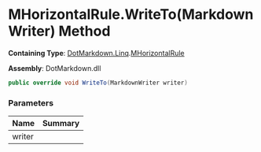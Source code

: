 # MHorizontalRule\.WriteTo\(MarkdownWriter\) Method

**Containing Type**: [DotMarkdown.Linq](../../README.md)\.[MHorizontalRule](../README.md)

**Assembly**: DotMarkdown\.dll

```csharp
public override void WriteTo(MarkdownWriter writer)
```

### Parameters

| Name | Summary |
| ---- | ------- |
| writer | |

